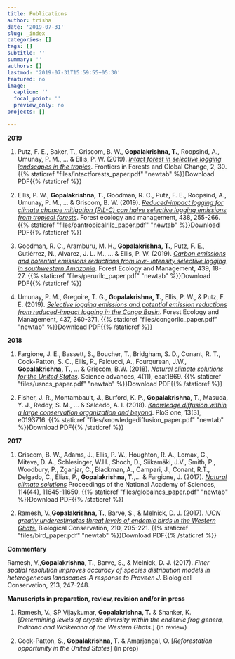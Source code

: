 ```yaml
---
title: Publications
author: trisha
date: '2019-07-31'
slug: _index
categories: []
tags: []
subtitle: ''
summary: ''
authors: []
lastmod: '2019-07-31T15:59:55+05:30'
featured: no
image:
  caption: ''
  focal_point: ''
  preview_only: no
projects: []

---
```

__2019__

1. Putz, F. E., Baker, T., Griscom, B. W., __Gopalakrishna, T.__, Roopsind, A., Umunay, P. M., ... & Ellis, P. W. (2019). [_Intact forest in selective logging landscapes in the tropics_](https://www.frontiersin.org/articles/10.3389/ffgc.2019.00030/full). Frontiers in Forests and Global Change, 2, 30.
{{% staticref "files/intactforests_paper.pdf" "newtab" %}}Download PDF{{% /staticref %}}

2. Ellis, P. W., __Gopalakrishna, T.__, Goodman, R. C., Putz, F. E., Roopsind, A., Umunay, P. M., ... & Griscom, B. W. (2019). [_Reduced-impact logging for climate change mitigation (RIL-C) can halve selective logging emissions from tropical forests_](https://www.sciencedirect.com/science/article/pii/S0378112718322126). Forest ecology and management, 438, 255-266.
{{% staticref "files/pantropicalrilc_paper.pdf" "newtab" %}}Download PDF{{% /staticref %}}

3. Goodman, R. C., Aramburu, M. H., __Gopalakrishna, T.__, Putz, F. E., Gutiérrez, N., Alvarez, J. L. M., ... & Ellis, P. W. (2019). [_Carbon emissions and potential emissions reductions from low- intensity selective logging in southwestern Amazonia_](https://www.sciencedirect.com/science/article/pii/S0378112718321510). Forest Ecology and Management, 439, 18-27.
{{% staticref "files/perurilc_paper.pdf" "newtab" %}}Download PDF{{% /staticref %}}

4. Umunay, P. M., Gregoire, T. G., __Gopalakrishna, T.__, Ellis, P. W., & Putz, F. E. (2019). [_Selective logging emissions and potential emission reductions from reduced-impact logging in the Congo Basin_](https://www.sciencedirect.com/science/article/pii/S0378112718321960). Forest Ecology and Management, 437, 360-371.
{{% staticref "files/congorilc_paper.pdf" "newtab" %}}Download PDF{{% /staticref %}}

__2018__

1. Fargione, J. E., Bassett, S., Boucher, T., Bridgham, S. D., Conant, R. T., Cook-Patton, S. C., Ellis, P., Falcucci, A., Fourqurean, J.W., __Gopalakrishna, T.__, ... & Griscom, B.W. (2018). [_Natural climate solutions for the United States_](https://advances.sciencemag.org/content/4/11/eaat1869/). Science advances, 4(11), eaat1869.
{{% staticref "files/usncs_paper.pdf" "newtab" %}}Download PDF{{% /staticref %}}

2. Fisher, J. R., Montambault, J., Burford, K. P., __Gopalakrishna, T.__, Masuda, Y. J., Reddy, S. M., ... & Salcedo, A. I. (2018). [_Knowledge diffusion within a large conservation organization and beyond_](https://journals.plos.org/plosone/article?id=10.1371/journal.pone.0193716). PloS one, 13(3), e0193716.
{{% staticref "files/knowledgediffusion_paper.pdf" "newtab" %}}Download PDF{{% /staticref %}}

__2017__

1. Griscom, B. W., Adams, J., Ellis, P. W., Houghton, R. A., Lomax, G., Miteva, D. A., Schlesinger, W.H., Shoch, D., Siikamäki, J.V., Smith, P., Woodbury, P., Zganjar, C., Blackman, A., Campari, J., Conant, R.T., Delgado, C., Elias, P., __Gopalakrishna, T.__,... & Fargione, J. (2017). [_Natural climate solutions_](https://www.pnas.org/content/114/44/11645) Proceedings of the National Academy of Sciences, 114(44), 11645-11650.
{{% staticref "files/globalncs_paper.pdf" "newtab" %}}Download PDF{{% /staticref %}}

2. Ramesh, V.,__Gopalakrishna, T.__, Barve, S., & Melnick, D. J. (2017). [_IUCN greatly underestimates threat levels of endemic birds in the Western Ghats._](https://www.sciencedirect.com/science/article/abs/pii/S0006320716310588) Biological Conservation, 210, 205-221.
{{% staticref "files/bird_paper.pdf" "newtab" %}}Download PDF{{% /staticref %}}


  __Commentary__

Ramesh, V.,__Gopalakrishna, T.__, Barve, S., & Melnick, D. J. (2017). _Finer spatial resolution improves accuracy of species distribution models in heterogeneous landscapes-A response to Praveen J._ Biological Conservation, 213, 247-248.
 
  __Manuscripts in preparation, review, revision and/or in press__

1. Ramesh, V., SP Vijaykumar, __Gopalakrishna, T.__ & Shanker, K. [_Determining levels of cryptic diversity within the endemic frog genera, Indirana and Walkerana of the Western Ghats._] (in review)

2. Cook-Patton, S., __Gopalakrishna, T.__ & Amarjangal, O. [_Reforestation opportunity in the United States_] (in prep)
